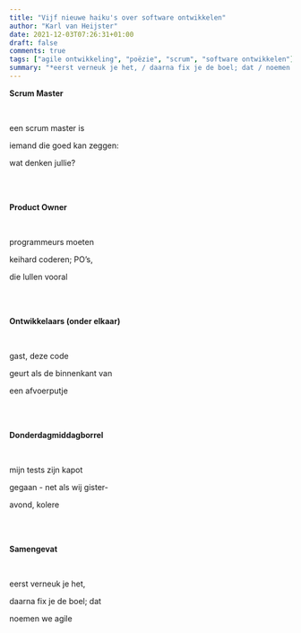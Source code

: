 ```yaml
---
title: "Vijf nieuwe haiku's over software ontwikkelen"
author: "Karl van Heijster"
date: 2021-12-03T07:26:31+01:00
draft: false
comments: true
tags: ["agile ontwikkeling", "poëzie", "scrum", "software ontwikkelen"]
summary: "*eerst verneuk je het, / daarna fix je de boel; dat / noemen we agile*"
---
```


**Scrum Master**

<br>

een scrum master is

iemand die goed kan zeggen:

wat denken jullie?

<br>
<br>

**Product Owner**

<br>

programmeurs moeten

keihard coderen; PO’s,

die lullen vooral

<br>
<br>


**Ontwikkelaars (onder elkaar)**

<br>

gast, deze code 

geurt als de binnenkant van 

een afvoerputje

<br>
<br>

**Donderdagmiddagborrel**

<br>

mijn tests zijn kapot

gegaan - net als wij gister-

avond, kolere

<br>
<br>

**Samengevat**

<br>

eerst verneuk je het,

daarna fix je de boel; dat

noemen we agile
